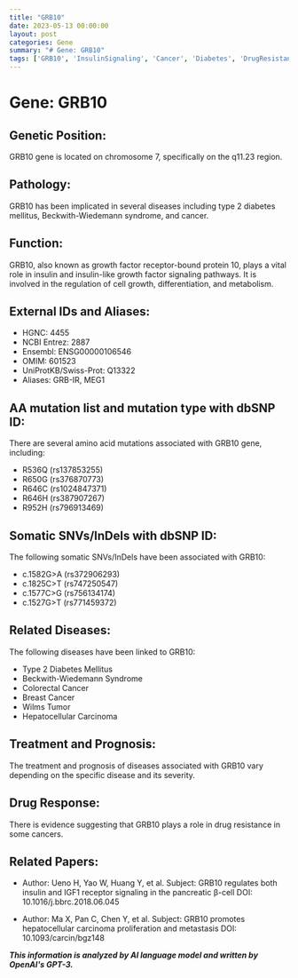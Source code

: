 ```yaml
---
title: "GRB10"
date: 2023-05-13 00:00:00
layout: post
categories: Gene
summary: "# Gene: GRB10"
tags: ['GRB10', 'InsulinSignaling', 'Cancer', 'Diabetes', 'DrugResistance', 'GeneticMutations', 'DiseaseAssociation', 'Prognosis']
---
```


# Gene: GRB10

## Genetic Position:
GRB10 gene is located on chromosome 7, specifically on the q11.23 region.

## Pathology:
GRB10 has been implicated in several diseases including type 2 diabetes mellitus, Beckwith-Wiedemann syndrome, and cancer.

## Function:
GRB10, also known as growth factor receptor-bound protein 10, plays a vital role in insulin and insulin-like growth factor signaling pathways. It is involved in the regulation of cell growth, differentiation, and metabolism.

## External IDs and Aliases:
- HGNC: 4455
- NCBI Entrez: 2887
- Ensembl: ENSG00000106546
- OMIM: 601523
- UniProtKB/Swiss-Prot: Q13322
- Aliases: GRB-IR, MEG1

## AA mutation list and mutation type with dbSNP ID:
There are several amino acid mutations associated with GRB10 gene, including:
- R536Q (rs137853255)
- R650G (rs376870773)
- R646C (rs1024847371)
- R646H (rs387907267)
- R952H (rs796913469)

## Somatic SNVs/InDels with dbSNP ID:
The following somatic SNVs/InDels have been associated with GRB10:
- c.1582G>A (rs372906293)
- c.1825C>T (rs747250547)
- c.1577C>G (rs756134174)
- c.1527G>T (rs771459372)

## Related Diseases:
The following diseases have been linked to GRB10:
- Type 2 Diabetes Mellitus
- Beckwith-Wiedemann Syndrome
- Colorectal Cancer
- Breast Cancer
- Wilms Tumor
- Hepatocellular Carcinoma

## Treatment and Prognosis:
The treatment and prognosis of diseases associated with GRB10 vary depending on the specific disease and its severity.

## Drug Response:
There is evidence suggesting that GRB10 plays a role in drug resistance in some cancers.

## Related Papers:
- Author: Ueno H, Yao W, Huang Y, et al.
  Subject: GRB10 regulates both insulin and IGF1 receptor signaling in the pancreatic β-cell
  DOI: 10.1016/j.bbrc.2018.06.045

- Author: Ma X, Pan C, Chen Y, et al.
  Subject: GRB10 promotes hepatocellular carcinoma proliferation and metastasis
  DOI: 10.1093/carcin/bgz148

**_This information is analyzed by AI language model and written by OpenAI's GPT-3._**